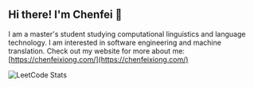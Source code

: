 ## Hi there! I'm Chenfei 👋
I am a master's student studying computational linguistics and language technology. I am interested in software engineering and machine translation.
Check out my website for more about me: [https://chenfeixiong.com/](https://chenfeixiong.com/)

![LeetCode Stats](https://leetcard.jacoblin.cool/imred42?theme=wtf&font=JetBrains%20Mono&ext=heatmap)
